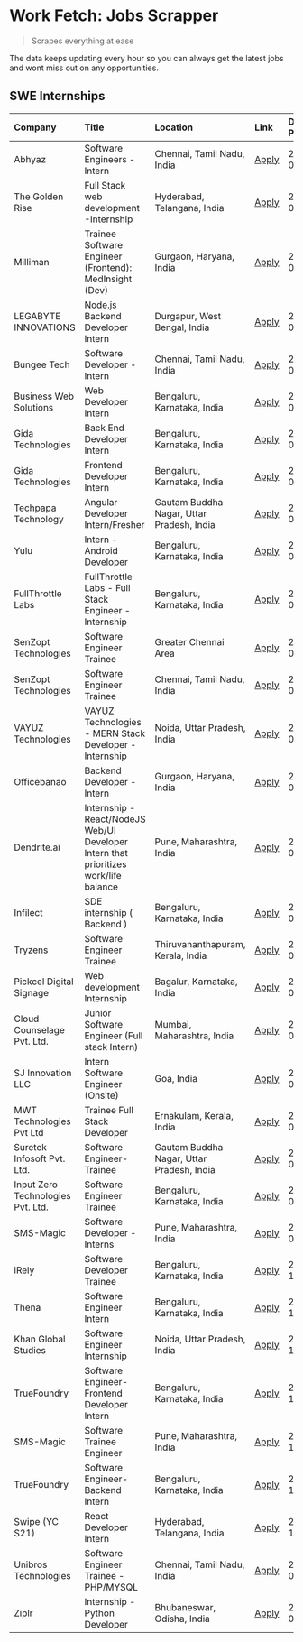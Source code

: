 # Work Fetch: Jobs Scrapper
> Scrapes everything at ease

The data keeps updating every hour so you can always get the latest jobs and wont miss out on any opportunities.

## SWE Internships
<!--START_SECTION:workfetch-->
| Company                           | Title                                                                                | Location                                  | Link                                                                                                                                                                                                                                                                                                | Date Posted   |
|:----------------------------------|:-------------------------------------------------------------------------------------|:------------------------------------------|:----------------------------------------------------------------------------------------------------------------------------------------------------------------------------------------------------------------------------------------------------------------------------------------------------|:--------------|
| Abhyaz                            | Software Engineers - Intern                                                          | Chennai, Tamil Nadu, India                | [Apply](https://in.linkedin.com/jobs/view/software-engineers-intern-at-abhyaz-3847196571?position=30&pageNum=0&refId=DLGMBBHhVHD%2BzplbgPs7vg%3D%3D&trackingId=l1fug%2BLoDz%2FVmOrTCJXIJA%3D%3D&trk=public_jobs_jserp-result_search-card)                                                           | 2024-03-05    |
| The Golden Rise                   | Full Stack web development -Internship                                               | Hyderabad, Telangana, India               | [Apply](https://in.linkedin.com/jobs/view/full-stack-web-development-internship-at-the-golden-rise-3847033236?position=55&pageNum=0&refId=DLGMBBHhVHD%2BzplbgPs7vg%3D%3D&trackingId=hJWgYiQxuPJI2pluqTreqw%3D%3D&trk=public_jobs_jserp-result_search-card)                                          | 2024-03-05    |
| Milliman                          | Trainee Software Engineer (Frontend): MedInsight (Dev)                               | Gurgaon, Haryana, India                   | [Apply](https://in.linkedin.com/jobs/view/trainee-software-engineer-frontend-medinsight-dev-at-milliman-3792874280?position=4&pageNum=0&refId=DLGMBBHhVHD%2BzplbgPs7vg%3D%3D&trackingId=27Ejdue2OWr4bJdyXACEBw%3D%3D&trk=public_jobs_jserp-result_search-card)                                      | 2024-03-01    |
| LEGABYTE INNOVATIONS              | Node.js Backend Developer Intern                                                     | Durgapur, West Bengal, India              | [Apply](https://in.linkedin.com/jobs/view/node-js-backend-developer-intern-at-legabyte-innovations-3842647664?position=52&pageNum=0&refId=DLGMBBHhVHD%2BzplbgPs7vg%3D%3D&trackingId=SZ6hX%2F4PtgKrH%2FtXUQa4VQ%3D%3D&trk=public_jobs_jserp-result_search-card)                                      | 2024-02-29    |
| Bungee Tech                       | Software Developer - Intern                                                          | Chennai, Tamil Nadu, India                | [Apply](https://in.linkedin.com/jobs/view/software-developer-intern-at-bungee-tech-3842220746?position=48&pageNum=0&refId=DLGMBBHhVHD%2BzplbgPs7vg%3D%3D&trackingId=8KSmgFN%2F42iBgR%2BsU%2BIj8Q%3D%3D&trk=public_jobs_jserp-result_search-card)                                                    | 2024-02-28    |
| Business Web Solutions            | Web Developer Intern                                                                 | Bengaluru, Karnataka, India               | [Apply](https://in.linkedin.com/jobs/view/web-developer-intern-at-business-web-solutions-3839906144?position=15&pageNum=0&refId=DLGMBBHhVHD%2BzplbgPs7vg%3D%3D&trackingId=DrtYAMt%2Brs8dmPXFm5DyIw%3D%3D&trk=public_jobs_jserp-result_search-card)                                                  | 2024-02-26    |
| Gida Technologies                 | Back End Developer Intern                                                            | Bengaluru, Karnataka, India               | [Apply](https://in.linkedin.com/jobs/view/back-end-developer-intern-at-gida-technologies-3836849295?position=42&pageNum=0&refId=DLGMBBHhVHD%2BzplbgPs7vg%3D%3D&trackingId=bxa%2BXvnGKYL8hAsBBbY3Fg%3D%3D&trk=public_jobs_jserp-result_search-card)                                                  | 2024-02-23    |
| Gida Technologies                 | Frontend Developer Intern                                                            | Bengaluru, Karnataka, India               | [Apply](https://in.linkedin.com/jobs/view/frontend-developer-intern-at-gida-technologies-3836040945?position=13&pageNum=0&refId=DLGMBBHhVHD%2BzplbgPs7vg%3D%3D&trackingId=QUQThJhRv3lidXyv8WZD5A%3D%3D&trk=public_jobs_jserp-result_search-card)                                                    | 2024-02-21    |
| Techpapa Technology               | Angular Developer Intern/Fresher                                                     | Gautam Buddha Nagar, Uttar Pradesh, India | [Apply](https://in.linkedin.com/jobs/view/angular-developer-intern-fresher-at-techpapa-technology-3834305862?position=46&pageNum=0&refId=DLGMBBHhVHD%2BzplbgPs7vg%3D%3D&trackingId=E81Zm4kRaaZG7DJsKjFzHQ%3D%3D&trk=public_jobs_jserp-result_search-card)                                           | 2024-02-20    |
| Yulu                              | Intern - Android Developer                                                           | Bengaluru, Karnataka, India               | [Apply](https://in.linkedin.com/jobs/view/intern-android-developer-at-yulu-3834459982?position=43&pageNum=0&refId=DLGMBBHhVHD%2BzplbgPs7vg%3D%3D&trackingId=8%2FYFxlHsFGfH6f5lZROvsw%3D%3D&trk=public_jobs_jserp-result_search-card)                                                                | 2024-02-19    |
| FullThrottle Labs                 | FullThrottle Labs - Full Stack Engineer - Internship                                 | Bengaluru, Karnataka, India               | [Apply](https://in.linkedin.com/jobs/view/fullthrottle-labs-full-stack-engineer-internship-at-fullthrottle-labs-3829636016?position=45&pageNum=0&refId=DLGMBBHhVHD%2BzplbgPs7vg%3D%3D&trackingId=LBxFCXW3Y1TwRcR%2FUEDxpw%3D%3D&trk=public_jobs_jserp-result_search-card)                           | 2024-02-17    |
| SenZopt Technologies              | Software Engineer Trainee                                                            | Greater Chennai Area                      | [Apply](https://in.linkedin.com/jobs/view/software-engineer-trainee-at-senzopt-technologies-3827688781?position=27&pageNum=0&refId=DLGMBBHhVHD%2BzplbgPs7vg%3D%3D&trackingId=Kn6l5dqgXj6sgVafgLQNfw%3D%3D&trk=public_jobs_jserp-result_search-card)                                                 | 2024-02-12    |
| SenZopt Technologies              | Software Engineer Trainee                                                            | Chennai, Tamil Nadu, India                | [Apply](https://in.linkedin.com/jobs/view/software-engineer-trainee-at-senzopt-technologies-3827686880?position=39&pageNum=0&refId=DLGMBBHhVHD%2BzplbgPs7vg%3D%3D&trackingId=DJROHfomQSWnIcCG1p5dww%3D%3D&trk=public_jobs_jserp-result_search-card)                                                 | 2024-02-12    |
| VAYUZ Technologies                | VAYUZ Technologies - MERN Stack Developer - Internship                               | Noida, Uttar Pradesh, India               | [Apply](https://in.linkedin.com/jobs/view/vayuz-technologies-mern-stack-developer-internship-at-vayuz-technologies-3822619356?position=50&pageNum=0&refId=DLGMBBHhVHD%2BzplbgPs7vg%3D%3D&trackingId=eqE6VTfFs6bfYfRereqi8w%3D%3D&trk=public_jobs_jserp-result_search-card)                          | 2024-02-10    |
| Officebanao                       | Backend Developer - Intern                                                           | Gurgaon, Haryana, India                   | [Apply](https://in.linkedin.com/jobs/view/backend-developer-intern-at-officebanao-3814263731?position=20&pageNum=0&refId=DLGMBBHhVHD%2BzplbgPs7vg%3D%3D&trackingId=YaLuNLNmjc04E0dMN7p3eA%3D%3D&trk=public_jobs_jserp-result_search-card)                                                           | 2024-01-31    |
| Dendrite.ai                       | Internship - React/NodeJS Web/UI Developer Intern that prioritizes work/life balance | Pune, Maharashtra, India                  | [Apply](https://in.linkedin.com/jobs/view/internship-react-nodejs-web-ui-developer-intern-that-prioritizes-work-life-balance-at-dendrite-ai-3818948068?position=26&pageNum=0&refId=DLGMBBHhVHD%2BzplbgPs7vg%3D%3D&trackingId=6mfCiEfCGaf5nT4BSUCfrQ%3D%3D&trk=public_jobs_jserp-result_search-card) | 2024-01-31    |
| Infilect                          | SDE internship ( Backend )                                                           | Bengaluru, Karnataka, India               | [Apply](https://in.linkedin.com/jobs/view/sde-internship-backend-at-infilect-3815120558?position=21&pageNum=0&refId=DLGMBBHhVHD%2BzplbgPs7vg%3D%3D&trackingId=PhNygHuyeDpw7KEGgb283A%3D%3D&trk=public_jobs_jserp-result_search-card)                                                                | 2024-01-25    |
| Tryzens                           | Software Engineer Trainee                                                            | Thiruvananthapuram, Kerala, India         | [Apply](https://in.linkedin.com/jobs/view/software-engineer-trainee-at-tryzens-3809363491?position=32&pageNum=0&refId=DLGMBBHhVHD%2BzplbgPs7vg%3D%3D&trackingId=8Oz%2B%2B1BP6lhkmiAfk36QtQ%3D%3D&trk=public_jobs_jserp-result_search-card)                                                          | 2024-01-18    |
| Pickcel Digital Signage           | Web development Internship                                                           | Bagalur, Karnataka, India                 | [Apply](https://in.linkedin.com/jobs/view/web-development-internship-at-pickcel-digital-signage-3826062393?position=60&pageNum=0&refId=DLGMBBHhVHD%2BzplbgPs7vg%3D%3D&trackingId=42wYh%2BYJ5Xd4KpWBpp7LxQ%3D%3D&trk=public_jobs_jserp-result_search-card)                                           | 2024-01-15    |
| Cloud Counselage Pvt. Ltd.        | Junior Software Engineer (Full stack Intern)                                         | Mumbai, Maharashtra, India                | [Apply](https://in.linkedin.com/jobs/view/junior-software-engineer-full-stack-intern-at-cloud-counselage-pvt-ltd-3803132814?position=22&pageNum=0&refId=DLGMBBHhVHD%2BzplbgPs7vg%3D%3D&trackingId=KKI3lI%2Fqm3PPENHkYyIHTQ%3D%3D&trk=public_jobs_jserp-result_search-card)                          | 2024-01-11    |
| SJ Innovation LLC                 | Intern Software Engineer (Onsite)                                                    | Goa, India                                | [Apply](https://in.linkedin.com/jobs/view/intern-software-engineer-onsite-at-sj-innovation-llc-3799959011?position=36&pageNum=0&refId=DLGMBBHhVHD%2BzplbgPs7vg%3D%3D&trackingId=v0tH189g4xPJtA4cwG3inA%3D%3D&trk=public_jobs_jserp-result_search-card)                                              | 2024-01-11    |
| MWT Technologies Pvt Ltd          | Trainee Full Stack Developer                                                         | Ernakulam, Kerala, India                  | [Apply](https://in.linkedin.com/jobs/view/trainee-full-stack-developer-at-mwt-technologies-pvt-ltd-3800921715?position=5&pageNum=0&refId=DLGMBBHhVHD%2BzplbgPs7vg%3D%3D&trackingId=Wa1whEv4fGB1bX7xEVWnHg%3D%3D&trk=public_jobs_jserp-result_search-card)                                           | 2024-01-09    |
| Suretek Infosoft Pvt. Ltd.        | Software Engineer-Trainee                                                            | Gautam Buddha Nagar, Uttar Pradesh, India | [Apply](https://in.linkedin.com/jobs/view/software-engineer-trainee-at-suretek-infosoft-pvt-ltd-3800934643?position=17&pageNum=0&refId=DLGMBBHhVHD%2BzplbgPs7vg%3D%3D&trackingId=ehQ9lyLf6blOtYNc2hk%2BCw%3D%3D&trk=public_jobs_jserp-result_search-card)                                           | 2024-01-09    |
| Input Zero Technologies Pvt. Ltd. | Software Engineer Trainee                                                            | Bengaluru, Karnataka, India               | [Apply](https://in.linkedin.com/jobs/view/software-engineer-trainee-at-input-zero-technologies-pvt-ltd-3800927643?position=24&pageNum=0&refId=DLGMBBHhVHD%2BzplbgPs7vg%3D%3D&trackingId=PmVk1j9LmneYVlfl1a4%2BeQ%3D%3D&trk=public_jobs_jserp-result_search-card)                                    | 2024-01-09    |
| SMS-Magic                         | Software Developer -Interns                                                          | Pune, Maharashtra, India                  | [Apply](https://in.linkedin.com/jobs/view/software-developer-interns-at-sms-magic-3799485343?position=28&pageNum=0&refId=DLGMBBHhVHD%2BzplbgPs7vg%3D%3D&trackingId=awh0h%2Fbjr7zZ2CRStuCgEg%3D%3D&trk=public_jobs_jserp-result_search-card)                                                         | 2024-01-05    |
| iRely                             | Software Developer Trainee                                                           | Bengaluru, Karnataka, India               | [Apply](https://in.linkedin.com/jobs/view/software-developer-trainee-at-irely-3801577534?position=9&pageNum=0&refId=DLGMBBHhVHD%2BzplbgPs7vg%3D%3D&trackingId=dPl05nlLm%2BSHuGpAW6Y%2BOw%3D%3D&trk=public_jobs_jserp-result_search-card)                                                            | 2023-12-22    |
| Thena                             | Software Engineer Intern                                                             | Bengaluru, Karnataka, India               | [Apply](https://in.linkedin.com/jobs/view/software-engineer-intern-at-thena-3778731751?position=12&pageNum=0&refId=DLGMBBHhVHD%2BzplbgPs7vg%3D%3D&trackingId=0epmXPt%2F74LuauBP2xJ69Q%3D%3D&trk=public_jobs_jserp-result_search-card)                                                               | 2023-12-05    |
| Khan Global Studies               | Software Engineer Internship                                                         | Noida, Uttar Pradesh, India               | [Apply](https://in.linkedin.com/jobs/view/software-engineer-internship-at-khan-global-studies-3766942197?position=41&pageNum=0&refId=DLGMBBHhVHD%2BzplbgPs7vg%3D%3D&trackingId=mXttmIBd6chfPlb4SjYG3A%3D%3D&trk=public_jobs_jserp-result_search-card)                                               | 2023-11-27    |
| TrueFoundry                       | Software Engineer- Frontend Developer Intern                                         | Bengaluru, Karnataka, India               | [Apply](https://in.linkedin.com/jobs/view/software-engineer-frontend-developer-intern-at-truefoundry-3790095058?position=11&pageNum=0&refId=DLGMBBHhVHD%2BzplbgPs7vg%3D%3D&trackingId=zMa8QctwqsCe1BHaHbxM2w%3D%3D&trk=public_jobs_jserp-result_search-card)                                        | 2023-11-24    |
| SMS-Magic                         | Software Trainee Engineer                                                            | Pune, Maharashtra, India                  | [Apply](https://in.linkedin.com/jobs/view/software-trainee-engineer-at-sms-magic-3761409781?position=23&pageNum=0&refId=DLGMBBHhVHD%2BzplbgPs7vg%3D%3D&trackingId=BTTdQabGL5dmllUep35igA%3D%3D&trk=public_jobs_jserp-result_search-card)                                                            | 2023-11-16    |
| TrueFoundry                       | Software Engineer-Backend Intern                                                     | Bengaluru, Karnataka, India               | [Apply](https://in.linkedin.com/jobs/view/software-engineer-backend-intern-at-truefoundry-3779508170?position=25&pageNum=0&refId=DLGMBBHhVHD%2BzplbgPs7vg%3D%3D&trackingId=NmQIbwTTMuQyjC8eiRDu7A%3D%3D&trk=public_jobs_jserp-result_search-card)                                                   | 2023-11-10    |
| Swipe (YC S21)                    | React Developer Intern                                                               | Hyderabad, Telangana, India               | [Apply](https://in.linkedin.com/jobs/view/react-developer-intern-at-swipe-yc-s21-3737600089?position=14&pageNum=0&refId=DLGMBBHhVHD%2BzplbgPs7vg%3D%3D&trackingId=cvdMwkkTsInf%2B6oL%2F204gg%3D%3D&trk=public_jobs_jserp-result_search-card)                                                        | 2023-10-13    |
| Unibros Technologies              | Software Engineer Trainee - PHP/MYSQL                                                | Chennai, Tamil Nadu, India                | [Apply](https://in.linkedin.com/jobs/view/software-engineer-trainee-php-mysql-at-unibros-technologies-3656599241?position=33&pageNum=0&refId=DLGMBBHhVHD%2BzplbgPs7vg%3D%3D&trackingId=wWhXeZaqAN6Y%2Fd9G%2BBR8Gg%3D%3D&trk=public_jobs_jserp-result_search-card)                                   | 2023-06-12    |
| Ziplr                             | Internship - Python Developer                                                        | Bhubaneswar, Odisha, India                | [Apply](https://in.linkedin.com/jobs/view/internship-python-developer-at-ziplr-3645677592?position=59&pageNum=0&refId=DLGMBBHhVHD%2BzplbgPs7vg%3D%3D&trackingId=ZlQ1dJaqrWdcC0txVDF7tA%3D%3D&trk=public_jobs_jserp-result_search-card)                                                              | 2023-06-02    |
<!--END_SECTION:workfetch-->
